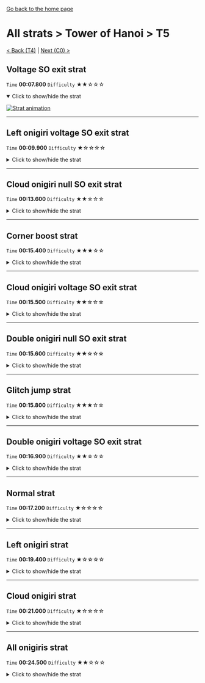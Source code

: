 [Go back to the home page](https://github.com/Doublevil/scbspeedrun)

# All strats > Tower of Hanoi > T5

[< Back (T4)](https://github.com/Doublevil/scbspeedrun/blob/main/levels/all_lvl/T/T4.md) | [Next (C0) >](https://github.com/Doublevil/scbspeedrun/blob/main/levels/all_lvl/C/C0.md)

## Voltage SO exit strat

`Time` **00:07.800** `Difficulty` ★★☆☆☆
<details open>
  <summary>Click to show/hide the strat</summary>

  [![Strat animation](https://github.com/Doublevil/scbspeedrun/blob/main/media/levels/T/T5_VoltageSOExit.webp)](https://github.com/Doublevil/scbspeedrun/blob/main/media/levels/T/T5_VoltageSOExit.mp4?raw=true)
</details>

---
## Left onigiri voltage SO exit strat

`Time` **00:09.900** `Difficulty` ★☆☆☆☆
<details>
  <summary>Click to show/hide the strat</summary>

  [![Strat animation](https://github.com/Doublevil/scbspeedrun/blob/main/media/levels/T/T5_VoltageLeftOnigiriSO.webp)](https://github.com/Doublevil/scbspeedrun/blob/main/media/levels/T/T5_VoltageLeftOnigiriSO.mp4?raw=true)
</details>

---
## Cloud onigiri null SO exit strat

`Time` **00:13.600** `Difficulty` ★★☆☆☆
<details>
  <summary>Click to show/hide the strat</summary>

  [![Strat animation](https://github.com/Doublevil/scbspeedrun/blob/main/media/levels/T/T5_NullCloudOnigiriSO.webp)](https://github.com/Doublevil/scbspeedrun/blob/main/media/levels/T/T5_NullCloudOnigiriSO.mp4?raw=true)

  **Notes**
  - This one uses the wall plug strat, with the null cart to extend the cable. See the cable strats page for more info on that technique.
</details>

---
## Corner boost strat

`Time` **00:15.400** `Difficulty` ★★★☆☆
<details>
  <summary>Click to show/hide the strat</summary>

  [![Strat animation](https://github.com/Doublevil/scbspeedrun/blob/main/media/levels/T/T5_CornerBoostStrat.webp)](https://github.com/Doublevil/scbspeedrun/blob/main/media/levels/T/T5_CornerBoostStrat.mp4?raw=true)

  **Notes**
  - Using a corner boost, we can reach the first ledge on the stairway.
  - It's pretty lenient, but still hard to get. If you don't get the corner boost, you can still fallback to the glitch jump strat.
</details>

---
## Cloud onigiri voltage SO exit strat

`Time` **00:15.500** `Difficulty` ★★☆☆☆
<details>
  <summary>Click to show/hide the strat</summary>

  [![Strat animation](https://github.com/Doublevil/scbspeedrun/blob/main/media/levels/T/T5_VoltageCloudOnigiriSO.webp)](https://github.com/Doublevil/scbspeedrun/blob/main/media/levels/T/T5_VoltageCloudOnigiriSO.mp4?raw=true)
</details>

---
## Double onigiri null SO exit strat

`Time` **00:15.600** `Difficulty` ★★☆☆☆
<details>
  <summary>Click to show/hide the strat</summary>

  [![Strat animation](https://github.com/Doublevil/scbspeedrun/blob/main/media/levels/T/T5_NullDoubleOnigiriSO.webp)](https://github.com/Doublevil/scbspeedrun/blob/main/media/levels/T/T5_NullDoubleOnigiriSO.mp4?raw=true)

  **Notes**
  - This one uses the wall plug strat, with the null cart to extend the cable. See the cable strats page for more info on that technique.
</details>

---
## Glitch jump strat

`Time` **00:15.800** `Difficulty` ★★★☆☆
<details>
  <summary>Click to show/hide the strat</summary>

  [![Strat animation](https://github.com/Doublevil/scbspeedrun/blob/main/media/levels/T/T5_OptimizedStrat.webp)](https://github.com/Doublevil/scbspeedrun/blob/main/media/levels/T/T5_OptimizedStrat.mp4?raw=true)

  **Notes**
  - Remember to cancel your jumps when you don't need full height.
  - The wall jumps over the glitch blocks on the left wall look scary... and they are. You have to time your wall jumps right to make it past them. This is what makes it a difficult strat.
  - The first glitch block wall jump is pretty consistent and easy to get. For the second one, you'll have to really think about how to adjust your jump height and it might not be worth going for it.
  - Outside the tower, make sure to get the jumps across the gaps early or you'll have to stop your horizontal momentum.
</details>

---
## Double onigiri voltage SO exit strat

`Time` **00:16.900** `Difficulty` ★★☆☆☆
<details>
  <summary>Click to show/hide the strat</summary>

  [![Strat animation](https://github.com/Doublevil/scbspeedrun/blob/main/media/levels/T/T5_NullDoubleOnigiriSO.webp)](https://github.com/Doublevil/scbspeedrun/blob/main/media/levels/T/T5_NullDoubleOnigiriSO.mp4?raw=true)

  **Notes**
  - This one uses the wall plug strat, with the null cart to extend the cable. See the cable strats page for more info on that technique.
</details>

---
## Normal strat

`Time` **00:17.200** `Difficulty` ★☆☆☆☆
<details>
  <summary>Click to show/hide the strat</summary>

  [![Strat animation](https://github.com/Doublevil/scbspeedrun/blob/main/media/levels/T/T5_Strat.webp)](https://github.com/Doublevil/scbspeedrun/blob/main/media/levels/T/T5_Strat.mp4?raw=true)

  **Notes**
  - Inside the tower, canceling jumps saves quite a bit of time.
  - Outside the tower, make sure to get the jumps across the gaps early or you'll have to stop your horizontal momentum.
</details>

---
## Left onigiri strat

`Time` **00:19.400** `Difficulty` ★☆☆☆☆
<details>
  <summary>Click to show/hide the strat</summary>

  [![Strat animation](https://github.com/Doublevil/scbspeedrun/blob/main/media/levels/T/T5_LeftOnigiri.webp)](https://github.com/Doublevil/scbspeedrun/blob/main/media/levels/T/T5_LeftOnigiri.mp4?raw=true)
</details>

---
## Cloud onigiri strat

`Time` **00:21.000** `Difficulty` ★☆☆☆☆
<details>
  <summary>Click to show/hide the strat</summary>

  [![Strat animation](https://github.com/Doublevil/scbspeedrun/blob/main/media/levels/T/T5_CloudOnigiri.webp)](https://github.com/Doublevil/scbspeedrun/blob/main/media/levels/T/T5_CloudOnigiri.mp4?raw=true)
</details>

---
## All onigiris strat

`Time` **00:24.500** `Difficulty` ★★☆☆☆
<details>
  <summary>Click to show/hide the strat</summary>

  [![Strat animation](https://github.com/Doublevil/scbspeedrun/blob/main/media/levels/T/T5_DoubleOnigiri.webp)](https://github.com/Doublevil/scbspeedrun/blob/main/media/levels/T/T5_DoubleOnigiri.mp4?raw=true)
</details>
